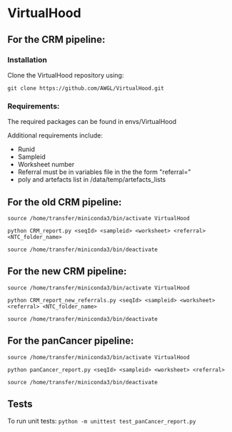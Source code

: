# VirtualHood

## For the CRM pipeline:

### Installation

Clone the VirtualHood repository using:

```
git clone https://github.com/AWGL/VirtualHood.git
```

### Requirements:

The required packages can be found in envs/VirtualHood

Additional requirements include:

* Runid
* Sampleid
* Worksheet number
* Referral must be in variables file in the the form "referral=<referral>"
* poly and artefacts list in /data/temp/artefacts_lists


## For the old CRM  pipeline:


```
source /home/transfer/miniconda3/bin/activate VirtualHood

python CRM_report.py <seqId> <sampleid> <worksheet> <referral> <NTC_folder_name>

source /home/transfer/miniconda3/bin/deactivate
```


## For the new CRM  pipeline:


```
source /home/transfer/miniconda3/bin/activate VirtualHood

python CRM_report_new_referrals.py <seqId> <sampleid> <worksheet> <referral> <NTC_folder_name>

source /home/transfer/miniconda3/bin/deactivate
```



## For the panCancer pipeline:

```
source /home/transfer/miniconda3/bin/activate VirtualHood

python panCancer_report.py <seqId> <sampleid> <worksheet> <referral>

source /home/transfer/miniconda3/bin/deactivate
```

## Tests

To run unit tests:
`python -m unittest test_panCancer_report.py`
